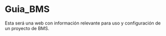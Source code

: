 # Guia_BMS
Esta será una web con información relevante para uso y configuración de un proyecto de BMS.
